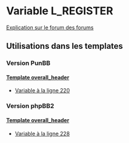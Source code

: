 # Variable L_REGISTER
[Explication sur le forum des forums](http://forum.forumactif.com/t294113-listing-des-variables#L_REGISTER)

## Utilisations dans les templates

### Version PunBB

#### [Template overall_header](punbb/overall_header.md)
* [Variable à la ligne 220](../punbb/overall_header.tpl#L220)

### Version phpBB2

#### [Template overall_header](subsilver/overall_header.md)
* [Variable à la ligne 228](../subsilver/overall_header.tpl#L228)